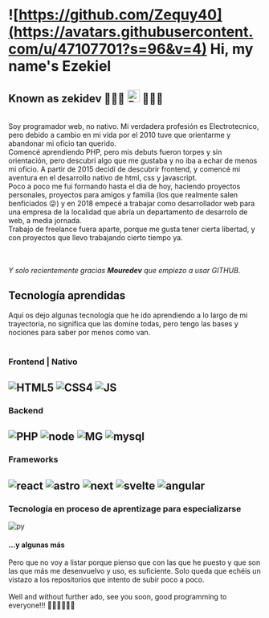 # ![https://github.com/Zequy40](https://avatars.githubusercontent.com/u/47107701?s=96&v=4) Hi, my name's Ezekiel 
 
## Known as zekidev 👨🏽‍💻 <img src="https://fomatec.site/zekidev/zd.webp" alt="Descripción" width="25"/> 👨🏽‍💻

<br>
Soy programador web, no nativo. Mi verdadera profesión es Electrotecnico, pero debido a cambio en mi vida por el 2010 tuve que orientarme y abandonar mi oficio tan querido.<br>
Comencé aprendiendo PHP, pero mis debuts fueron torpes y sin orientación, pero descubrí algo que me gustaba y no iba a echar de menos mi oficio.
A partir de 2015 decidí de descubrir frontend, y comencé mi aventura en el desarrollo nativo de html, css y javascript.
<br>
Poco a poco me fui formando hasta el dia de hoy, haciendo proyectos personales, proyectos para amigos y familia (los que realmente salen benficiados 😜) y en 2018 empecé a trabajar como desarrollador web para una empresa de la localidad que abría un departamento de desarrolo de web, a media jornada.<br>
Trabajo de freelance fuera aparte, porque me gusta tener cierta libertad, y con proyectos que llevo trabajando cierto tiempo ya.

<br><br>_Y solo recientemente gracias **Mouredev** que empiezo a usar GITHUB._
## Tecnología aprendidas
Aquí os dejo algunas tecnología que he ido aprendiendo a lo largo de mi trayectoria, no significa que las domine todas, pero tengo las bases y nociones para saber por menos como van.<br><br>
### Frontend | Nativo
![HTML5](https://img.shields.io/badge/html%205-transparent?logo=html5&labelColor=black&color=%23E44D26) ![CSS4](https://img.shields.io/badge/css%204-transparent?logo=css3&logoColor=%230277BD&labelColor=black&color=%230277BD)
![JS](https://img.shields.io/badge/JavaScript-%23F7DF1E?logo=javascript&labelColor=101010
)
---
### Backend
![PHP](https://img.shields.io/badge/php-transparent?logo=php&logoColor=%23787BAF&labelColor=white&color=%23787BAF)
![node](https://img.shields.io/badge/Node.JS-339933?logo=node.js&logoColor=white&labelColor=101010)
![MG](https://img.shields.io/badge/MongoDB-47A248?logo=mongodb&logoColor=white&labelColor=101010)
![mysql](https://img.shields.io/badge/MySQL-4479A1?logo=mysql&logoColor=white&labelColor=101010)
---
### Frameworks
![react](https://img.shields.io/badge/react-blue?logo=react&logoColor=%2300D8FF&labelColor=101010)
![astro](https://img.shields.io/badge/Astro-black?logo=Astro&logoColor=white&labelColor=101010)
![next](https://img.shields.io/badge/NextJs-black?logoColor=black&label=N&labelColor=101010)
![svelte](https://img.shields.io/badge/svelte-F53C1B?logo=svelte&logoColor=%23F53C1B&labelColor=101010)
![angular](https://img.shields.io/badge/angular-red?logo=angular&logoColor=%23F53C1B&labelColor=101010)
---
### Tecnología en proceso de aprentizage para especializarse
![py](https://img.shields.io/badge/Python-yellow?logo=python&logoColor=white&labelColor=101010)
<br>
#### ...y algunas más

Pero que no voy a listar porque pienso que con las que he puesto y que son las que más me desenvuelvo y uso, es suficiente.
Solo queda que echéis un vistazo a los repositorios que intento de subir poco a poco.
<br><br>
Well and without further ado, see you soon, good programming to everyone!!! 👋🏽👋🏽👋🏽
<!--
**Zequy40/Zequy40** is a ✨ _special_ ✨ repository because its `README.md` (this file) appears on your GitHub profile.

Here are some ideas to get you started:

- 🔭 I’m currently working on ...
- 🌱 I’m currently learning ...
- 👯 I’m looking to collaborate on ...
- 🤔 I’m looking for help with ...
- 💬 Ask me about ...
- 📫 How to reach me: ...
- 😄 Pronouns: ...
- ⚡ Fun fact: ...
-->
